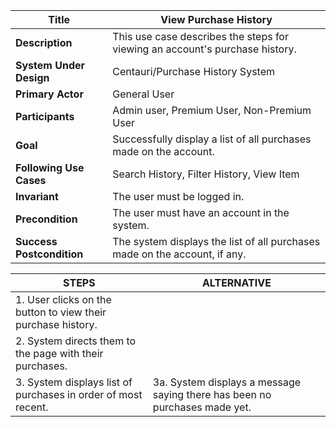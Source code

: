 |Title |   View Purchase History      |
|---------|---------|
|**Description**|     This use case describes the steps for viewing an account's purchase history.       |
|**System Under Design**|     Centauri/Purchase History System        |
|**Primary Actor**|      General User       |
|**Participants**|     Admin user, Premium User, Non-Premium User        |
|**Goal**|     Successfully display a list of all purchases made on the account.       |
|**Following Use Cases**|     Search History, Filter History, View Item       |
|**Invariant**|   The user must be logged in.         |
|**Precondition**|     The user must have an account in the system.       |
|**Success Postcondition**|     The system displays the list of all purchases made on the account, if any.       |


|**STEPS**|**ALTERNATIVE**|
|---------|---------|
| 1. User clicks on the button to view their purchase history.      |        |
| 2. System directs them to the page with their purchases.     |         |
| 3. System displays list of purchases in order of most recent.    | 3a. System displays a message saying there has been no purchases made yet.        |

